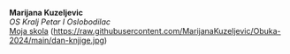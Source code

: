 **Marijana Kuzeljevic** \
*OS Kralj Petar I Oslobodilac* \
[Moja skola](https://oskorbevac.edu.rs/)
(https://raw.githubusercontent.com/MarijanaKuzeljevic/Obuka-2024/main/dan-knjige.jpg)

